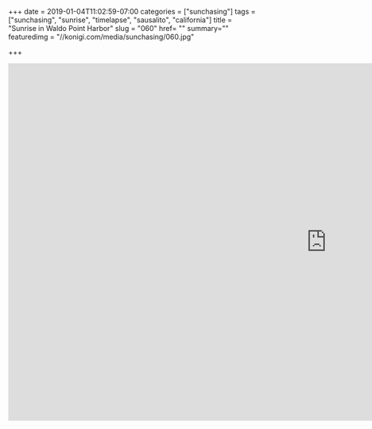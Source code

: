 +++
date = 2019-01-04T11:02:59-07:00
categories = ["sunchasing"]
tags = ["sunchasing", "sunrise", "timelapse", "sausalito", "california"]
title = "Sunrise in Waldo Point Harbor"
slug = "060"
href= ""
summary=""
featuredimg = "//konigi.com/media/sunchasing/060.jpg"

+++

<div class="video">
<iframe width="1280" height="720" src="https://www.youtube.com/embed/G929-CCRQF0?rel=0" frameborder="0" allow="accelerometer; autoplay; encrypted-media; gyroscope; picture-in-picture" allowfullscreen></iframe>
</div>